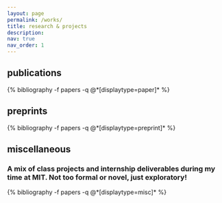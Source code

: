 ```yaml
---
layout: page
permalink: /works/
title: research & projects
description: 
nav: true
nav_order: 1
---
```

<!-- _bibliography/papers -->

<h2> publications </h2>
<div class="publications">
{% bibliography -f papers -q @*[displaytype=paper]* %}
</div>

<!-- _bibliography/preprints -->
<h2> preprints </h2>
<div class="publications">
{% bibliography -f papers -q @*[displaytype=preprint]* %}
</div>

<h2> miscellaneous </h2>
<h3> A mix of class projects and internship deliverables during my time at MIT. Not too formal or novel, just exploratory! </h3>
<div class="publications">
{% bibliography -f papers -q @*[displaytype=misc]* %}
</div>